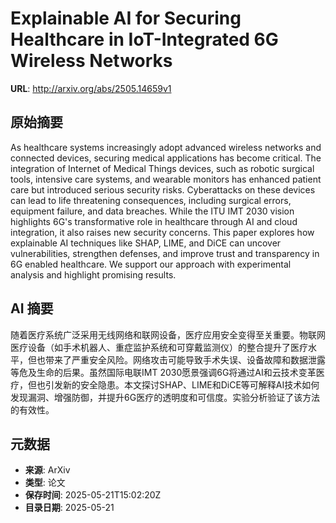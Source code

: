 # Explainable AI for Securing Healthcare in IoT-Integrated 6G Wireless Networks

**URL**: http://arxiv.org/abs/2505.14659v1

## 原始摘要

As healthcare systems increasingly adopt advanced wireless networks and
connected devices, securing medical applications has become critical. The
integration of Internet of Medical Things devices, such as robotic surgical
tools, intensive care systems, and wearable monitors has enhanced patient care
but introduced serious security risks. Cyberattacks on these devices can lead
to life threatening consequences, including surgical errors, equipment failure,
and data breaches. While the ITU IMT 2030 vision highlights 6G's transformative
role in healthcare through AI and cloud integration, it also raises new
security concerns. This paper explores how explainable AI techniques like SHAP,
LIME, and DiCE can uncover vulnerabilities, strengthen defenses, and improve
trust and transparency in 6G enabled healthcare. We support our approach with
experimental analysis and highlight promising results.


## AI 摘要

随着医疗系统广泛采用无线网络和联网设备，医疗应用安全变得至关重要。物联网医疗设备（如手术机器人、重症监护系统和可穿戴监测仪）的整合提升了医疗水平，但也带来了严重安全风险。网络攻击可能导致手术失误、设备故障和数据泄露等危及生命的后果。虽然国际电联IMT 2030愿景强调6G将通过AI和云技术变革医疗，但也引发新的安全隐患。本文探讨SHAP、LIME和DiCE等可解释AI技术如何发现漏洞、增强防御，并提升6G医疗的透明度和可信度。实验分析验证了该方法的有效性。

## 元数据

- **来源**: ArXiv
- **类型**: 论文
- **保存时间**: 2025-05-21T15:02:20Z
- **目录日期**: 2025-05-21
